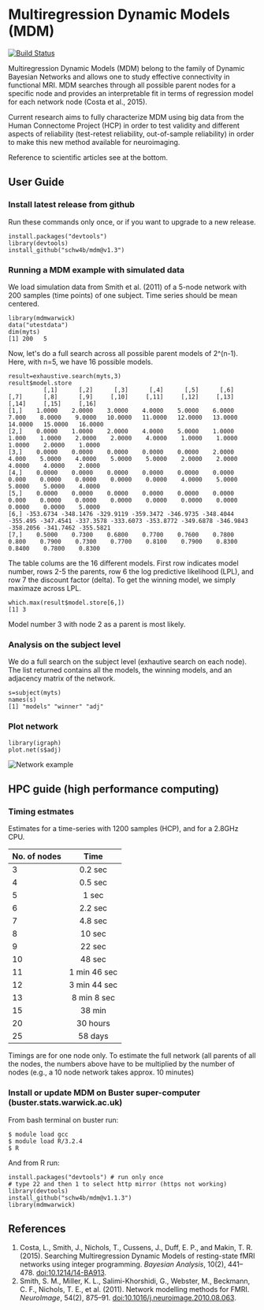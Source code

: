 # Multiregression Dynamic Models (MDM)
[![Build Status](https://travis-ci.org/schw4b/mdm.png?branch=master)](https://travis-ci.org/schw4b/mdm)

Multiregression Dynamic Models (MDM) belong to the family of Dynamic Bayesian Networks and allows one to study effective connectivity in functional MRI. MDM searches through all possible parent nodes for a specific node and provides an interpretable fit in terms of regression model for each network node (Costa et al., 2015).

Current research aims to fully characterize MDM using big data from the Human Connectome Project (HCP) in order to test validity and different aspects of reliability (test-retest reliability, out-of-sample reliability) in order to make this new method available for neuroimaging.

Reference to scientific articles see at the bottom.

## User Guide

### Install latest release from github
Run these commands only once, or if you want to upgrade to a new release.

    install.packages("devtools")
    library(devtools)
    install_github("schw4b/mdm@v1.3")

### Running a MDM example with simulated data
We load simulation data from Smith et al. (2011) of a 5-node network with 200 samples (time points) of one subject. Time series should be mean centered.

    library(mdmwarwick)
    data("utestdata")
    dim(myts)
    [1] 200   5

Now, let's do a full search across all possible parent models of 2^(n-1). Here, with n=5, we have 16 possible models.

    result=exhaustive.search(myts,3)
    result$model.store
              [,1]      [,2]      [,3]      [,4]      [,5]      [,6]     [,7]      [,8]      [,9]     [,10]     [,11]     [,12]     [,13]     [,14]     [,15]     [,16]
    [1,]    1.0000    2.0000    3.0000    4.0000    5.0000    6.0000    7.000    8.0000    9.0000   10.0000   11.0000   12.0000   13.0000   14.0000   15.0000   16.0000
    [2,]    0.0000    1.0000    2.0000    4.0000    5.0000    1.0000    1.000    1.0000    2.0000    2.0000    4.0000    1.0000    1.0000    1.0000    2.0000    1.0000
    [3,]    0.0000    0.0000    0.0000    0.0000    0.0000    2.0000    4.000    5.0000    4.0000    5.0000    5.0000    2.0000    2.0000    4.0000    4.0000    2.0000
    [4,]    0.0000    0.0000    0.0000    0.0000    0.0000    0.0000    0.000    0.0000    0.0000    0.0000    0.0000    4.0000    5.0000    5.0000    5.0000    4.0000
    [5,]    0.0000    0.0000    0.0000    0.0000    0.0000    0.0000    0.000    0.0000    0.0000    0.0000    0.0000    0.0000    0.0000    0.0000    0.0000    5.0000
    [6,] -353.6734 -348.1476 -329.9119 -359.3472 -346.9735 -348.4044 -355.495 -347.4541 -337.3578 -333.6073 -353.8772 -349.6878 -346.9843 -358.2056 -341.7462 -355.5821
    [7,]    0.5000    0.7300    0.6800    0.7700    0.7600    0.7800    0.800    0.7900    0.7300    0.7700    0.8100    0.7900    0.8300    0.8400    0.7800    0.8300

The table colums are the 16 different models. First row indicates model number, rows 2-5 the parents, row 6 the log predictive likelihood (LPL), and row 7 the discount factor (delta). To get the winning model, we simply maximaze across LPL.

    which.max(result$model.store[6,])
    [1] 3

Model number 3 with node 2 as a parent is most likely.

### Analysis on the subject level
We do a full search on the subject level (exhautive search on each node). The list returned contains all the models, the winning models, and an adjacency matrix of the network.

    s=subject(myts)
    names(s)
    [1] "models" "winner" "adj"

### Plot network
    library(igraph)
    plot.net(s$adj)

![Network example](https://cloud.githubusercontent.com/assets/11832548/15656327/d1f13cf4-269d-11e6-95cb-c6bc1f190cf6.png)

## HPC guide (high performance computing)

### Timing estmates
Estimates for a time-series with 1200 samples (HCP), and for a 2.8GHz CPU.

| No. of nodes  | Time     |
| ------------- |:--------:|
| 3             | 0.2 sec  |
| 4             | 0.5 sec  |
| 5             | 1 sec  |
| 6             | 2.2 sec  |
| 7             | 4.8 sec  |
| 8             | 10 sec  |
| 9             | 22 sec  |
| 10            | 48 sec  |
| 11            | 1 min 46 sec  |
| 12            | 3 min 44 sec  |
| 13            | 8 min  8 sec  |
| 15            | 38 min |
| 20            | 30 hours |
| 25            | 58 days |

Timings are for one node only. To estimate the full network (all parents of all the nodes, the numbers above have to be multiplied by the number of nodes (e.g., a 10 node network takes approx. 10 minutes)


### Install or update  MDM on Buster super-computer (buster.stats.warwick.ac.uk)
From bash terminal on buster run:

    $ module load gcc
    $ module load R/3.2.4
    $ R

And from R run:

    install.packages("devtools") # run only once
    # type 22 and then 1 to select http mirror (https not working)
    library(devtools)
    install_github("schw4b/mdm@v1.1.3")
    library(mdmwarwick)

## References
1. Costa, L., Smith, J., Nichols, T., Cussens, J., Duff, E. P., and Makin, T. R. (2015). Searching Multiregression Dynamic Models of resting-state fMRI networks using integer programming. *Bayesian Analysis*, 10(2), 441–478. [doi:10.1214/14-BA913](http://dx.doi.org/10.1214/14-BA913).
2. Smith, S. M., Miller, K. L., Salimi-Khorshidi, G., Webster, M., Beckmann, C. F., Nichols, T. E., et al. (2011). Network modelling methods for FMRI. *NeuroImage*, 54(2), 875–91. [doi:10.1016/j.neuroimage.2010.08.063](http://dx.doi.org/10.1016/j.neuroimage.2010.08.063).
